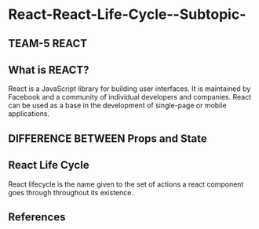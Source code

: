 # React-React-Life-Cycle--Subtopic-
## TEAM-5 REACT
## What is REACT?
React is a JavaScript library for building user interfaces. It is maintained by Facebook and a community of individual developers and companies. React can be used as a base in the development of single-page or mobile applications.
## DIFFERENCE BETWEEN Props and State
## React Life Cycle
React  lifecycle is the name given to the set of actions a react component goes through throughout its existence.
## References 
